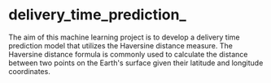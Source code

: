 # delivery_time_prediction_
The aim of this machine learning project is to develop a delivery time prediction model that utilizes the Haversine distance measure. The Haversine distance formula is commonly used to calculate the distance between two points on the Earth's surface given their latitude and longitude coordinates.

